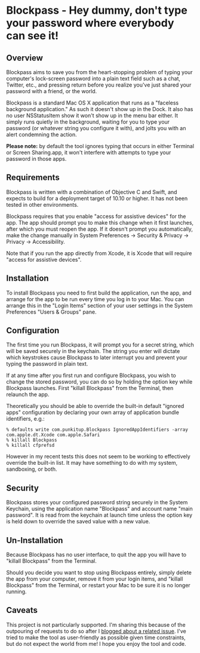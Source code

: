 Blockpass - Hey dummy, don't type your password where everybody can see it!
===========================================================================

Overview
--------

Blockpass aims to save you from the heart-stopping problem of typing your computer's lock-screen password into a plain text field such as a chat, Twitter, etc., and pressing return before you realize you've just shared your password with a friend, or the world.

Blockpass is a standard Mac OS X application that runs as a "faceless background application." As such it doesn't show up in the Dock. It also has no user NSStatusItem show it won't show up in the menu bar either. It simply runs quietly in the background, waiting for you to type your password (or whatever string you configure it with), and jolts you with an alert condemning the action.

**Please note:** by default the tool ignores typing that occurs in either Terminal or Screen Sharing.app, it won't interfere with attempts to type your password in those apps.

Requirements
------------

Blockpass is written with a combination of Objective C and Swift, and expects to build for a deployment target of 10.10 or higher. It has not been tested in other environments.

Blockpass requires that you enable "access for assistive devices" for the app. The app should prompt you to make this change when it first launches, after which you must reopen the app. If it doesn't prompt you automatically, make the change manually in System Preferences -> Security & Privacy -> Privacy -> Accessibility.

Note that if you run the app directly from Xcode, it is Xcode that will require "access for assistive devices".

Installation
------------

To install Blockpass you need to first build the application, run the app, and arrange for the app to be run every time you log in to your Mac. You can arrange this in the "Login Items" section of your user settings in the System Preferences "Users & Groups" pane.

Configuration
-------------

The first time you run Blockpass, it will prompt you for a secret string, which will be saved securely in the keychain. The string you enter will dictate which keystrokes cause Blockpass to later interrupt you and prevent your typing the password in plain text. 

If at any time after you first run and configure Blockpass, you wish to change the stored password, you can do so by holding the option key while Blockpass launches. First "killall Blockpass" from the Terminal, then relaunch the app.

Theoretically you should be able to override the built-in default "ignored apps" configuration by declaring your own array of application bundle identifiers, e.g.:

```
% defaults write com.punkitup.Blockpass IgnoredAppIdentifiers -array com.apple.dt.Xcode com.apple.Safari                             
% killall Blockpass
% killall cfprefsd
```

However in my recent tests this does not seem to be working to effectively override the built-in list. It may have something to do with my system, sandboxing, or both.

Security
--------

Blockpass stores your configured password string securely in the System Keychain, using the application name "Blockpass" and account name "main password". It is read from the keychain at launch time unless the option key is held down to override the saved value with a new value.

Un-Installation
---------------

Because Blockpass has no user interface, to quit the app you will have to "killall Blockpass" from the Terminal.

Should you decide you want to stop using Blockpass entirely, simply delete the app from your computer, remove it from your login items, and "killall Blockpass" from the Terminal, or restart your Mac to be sure it is no longer running.

Caveats
-------

This project is not particularly supported. I'm sharing this because of the outpouring of requests to do so after I [blogged about a related issue](http://bitsplitting.org/2014/12/09/insecure-keyboard-entry/). I've tried to make the tool as user-friendly as possible given time constraints, but do not expect the world from me! I hope you enjoy the tool and code.
